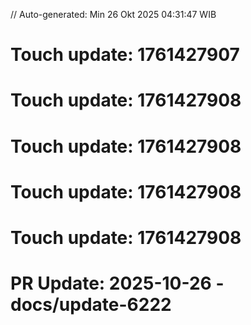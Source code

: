 // Auto-generated: Min 26 Okt 2025 04:31:47 WIB

# Touch update: 1761427907

# Touch update: 1761427908

# Touch update: 1761427908

# Touch update: 1761427908

# Touch update: 1761427908

# PR Update: 2025-10-26 - docs/update-6222
